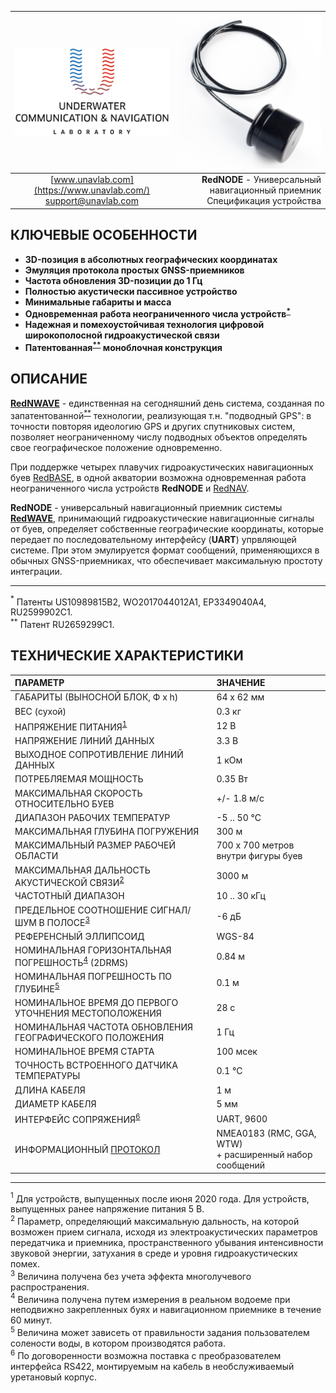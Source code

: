 <div style="page-break-after: always;"></div>

| ![logo](/documentation/sm_logo.png) | ![logo](/documentation/def_modem_black.png) |
| :---: | ---: |
| [www.unavlab.com](https://www.unavlab.com/) <br/> [support@unavlab.com](mailto:support@unavlab.com) | **RedNODE** - Универсальный навигационный приемник <br/> Спецификация устройства |

## КЛЮЧЕВЫЕ ОСОБЕННОСТИ

* **3D-позиция в абсолютных географических координатах**
* **Эмуляция протокола простых GNSS-приемников**
* **Частота обновления 3D-позиции до 1 Гц**
* **Полностью акустически пассивное устройство**
* **Минимальные габариты и масса**
* **Одновременная работа неограниченного числа устройств<sup>[*](#footnote_a1)</sup>**
* **Надежная и помехоустойчивая технология цифровой широкополосной гидроакустической связи**
* **Патентованная<sup>[**](#footnote_a2)</sup> моноблочная конструкция**

## ОПИСАНИЕ

**[RedNWAVE](RedWAVE_DataBrief_ru.md)** - единственная на сегодняшний день система, созданная по запатентованной<sup>[**](#footnote_a1)</sup> технологии, реализующая т.н. "подводный GPS": в точности повторяя 
идеологию GPS и других спутниковых систем, позволяет неограниченному числу подводных объектов определять свое географическое положение 
одновременно.  
 
При поддержке четырех плавучих гидроакустических навигационных буев [RedBASE](RedBASE_Specification_ru.md), в одной акватории возможна 
одновременная работа неограниченного числа устройств **RedNODE** и [RedNAV](RedNAV_Specification_ru.md).  

**RedNODE** - универсальный навигационный приемник системы **[RedWAVE](RedWAVE_DataBrief_ru.md)**, принимающий гидроакустические 
навигационные сигналы от буев, определяет собственные географические координаты, которые передает по последовательному интерфейсу (**UART**)
 упрвляющей системе. При этом эмулируется формат сообщений, применяющихся в обычных GNSS-приемниках, что обеспечивает максимальную простоту 
 интеграции.
 
_________
<a name="footnote_a1"><sup>*</sup></a> Патенты US10989815B2, WO2017044012A1, EP3349040A4, RU2599902C1.  
<a name="footnote_a2"><sup>**</sup></a> Патент RU2659299C1.  

<div style="page-break-after: always;"></div>

## ТЕХНИЧЕСКИЕ ХАРАКТЕРИСТИКИ

| ПАРАМЕТР | ЗНАЧЕНИЕ |
| :--- | :--- |
| ГАБАРИТЫ (ВЫНОСНОЙ БЛОК, Ф х h) | 64 x 62 мм |
| ВЕС (сухой) | 0.3 кг |
| НАПРЯЖЕНИЕ ПИТАНИЯ<sup>[1](#footnote1)</sup> | 12 В |
| НАПРЯЖЕНИЕ ЛИНИЙ ДАННЫХ | 3.3 В |
| ВЫХОДНОЕ СОПРОТИВЛЕНИЕ ЛИНИЙ ДАННЫХ | 1 кОм |
| ПОТРЕБЛЯЕМАЯ МОЩНОСТЬ | 0.35 Вт |
| МАКСИМАЛЬНАЯ СКОРОСТЬ ОТНОСИТЕЛЬНО БУЕВ | +/- 1.8 м/с  |
| ДИАПАЗОН РАБОЧИХ ТЕМПЕРАТУР | -5 .. 50 °С |
| МАКСИМАЛЬНАЯ ГЛУБИНА ПОГРУЖЕНИЯ | 300 м |
| МАКСИМАЛЬНЫЙ РАЗМЕР РАБОЧЕЙ ОБЛАСТИ | 700 х 700 метров внутри фигуры буев |
| МАКСИМАЛЬНАЯ ДАЛЬНОСТЬ АКУСТИЧЕСКОЙ СВЯЗИ<sup>[2](#footnote2)</sup> | 3000 м |
| ЧАСТОТНЫЙ ДИАПАЗОН | 10 .. 30 кГц |
| ПРЕДЕЛЬНОЕ СООТНОШЕНИЕ СИГНАЛ/ШУМ В ПОЛОСЕ<sup>[3](#footnote3)</sup> | -6 дБ |
| РЕФЕРЕНСНЫЙ ЭЛЛИПСОИД | WGS-84 |
| НОМИНАЛЬНАЯ ГОРИЗОНТАЛЬНАЯ ПОГРЕШНОСТЬ<sup>[4](#footnote4)</sup> (2DRMS) | 0.84 м |
| НОМИНАЛЬНАЯ ПОГРЕШНОСТЬ ПО ГЛУБИНЕ<sup>[5](#footnote5)</sup>  | 0.1 м |
| НОМИНАЛЬНОЕ ВРЕМЯ ДО ПЕРВОГО УТОЧНЕНИЯ МЕСТОПОЛОЖЕНИЯ | 28 c |
| НОМИНАЛЬНАЯ ЧАСТОТА ОБНОВЛЕНИЯ ГЕОГРАФИЧЕСКОГО ПОЛОЖЕНИЯ | 1 Гц |
| НОМИНАЛЬНОЕ ВРЕМЯ СТАРТА | 100 мсек |
| ТОЧНОСТЬ ВСТРОЕННОГО ДАТЧИКА ТЕМПЕРАТУРЫ | 0.1 °C |
| ДЛИНА КАБЕЛЯ | 1 м |
| ДИАМЕТР КАБЕЛЯ | 5 мм |
| ИНТЕРФЕЙС СОПРЯЖЕНИЯ<sup>[6](#footnote6)</sup> | UART, 9600  |
| ИНФОРМАЦИОННЫЙ [ПРОТОКОЛ](RedWAVE_Protocol_Specification_ru.md) | NMEA0183 (RMC, GGA, WTW) <br/> + расширенный набор сообщений |

________________
<a name="footnote1"><sup>1</sup></a> Для устройств, выпущенных после июня 2020 года. Для устройств, выпущенных ранее напряжение питания 5 В.  
<a name="footnote2"><sup>2</sup></a> Параметр, определяющий максимальную дальность, на которой возможен прием сигнала, исходя из 
электроакустических параметров передатчика и приемника, пространственного убывания интенсивности звуковой энергии, затухания в среде 
и уровня гидроакустических помех.  
<a name="footnote3"><sup>3</sup></a> Величина получена без учета эффекта многолучевого распространения.  
<a name="footnote4"><sup>4</sup></a> Величина получена путем измерения в реальном водоеме при неподвижно закрепленных буях и навигационном
приемнике в течение 60 минут.  
<a name="footnote5"><sup>5</sup></a> Величина может зависеть от правильности задания пользователем солености воды, в котором производятся
работа.  
<a name="footnote6"><sup>6</sup></a> По договоренности возможна поставка с преобразователем интерфейса RS422, монтируемым на кабель в необслуживаемый уретановый корпус.  

<div style="page-break-after: always;"></div>
